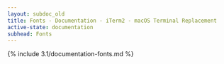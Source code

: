 ```yaml
---
layout: subdoc_old
title: Fonts - Documentation - iTerm2 - macOS Terminal Replacement
active-state: documentation
subhead: Fonts
---
```

{% include 3.1/documentation-fonts.md %}
